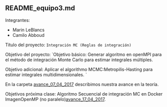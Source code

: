 ## README_equipo3.md

Integrantes:

* Marin LeBlancs
* Camilo Abboud

Título del proyecto: `Integración MC (Reglas de integración)`

Objetivo del proyecto: `Objetivo básico: Generar algoritmo en openMPI para el método de integración Monte Carlo para estimar integrales múltiples.

Objetivo adicional: Aplicar el algorithmo MCMC:Metropilis-Hasting para estimar integrales multidimensionales.
`

En la carpeta [avance_07_04_2017](avance_07_04_2017) describimos nuestra avance en la teoría. 


Objetivos próxima clase: Algoritmo Secuencial de integración MC en Docker ImagenOpenMP (no paralelo)[avance_17_04_2017](avance_17_04_2017).
